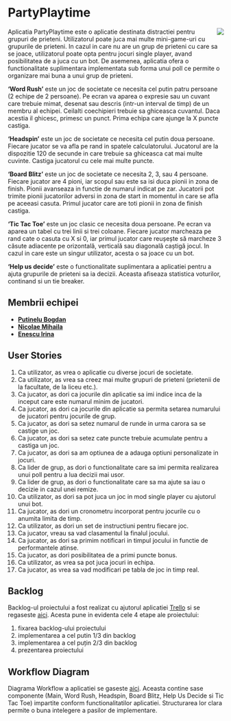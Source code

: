 # PartyPlaytime

<img align="right" src="https://mir-s3-cdn-cf.behance.net/project_modules/disp/8aafd6121516019.60c7cf2e396a4.gif"> </img>

Aplicatia PartyPlaytime este o aplicatie destinata distractiei pentru grupuri de prieteni. Utilizatorul poate juca mai multe mini-game-uri cu grupurile de prieteni. In cazul in care nu are un grup de prieteni cu care sa se joace, utilizatorul poate opta pentru jocuri single player, avand posibilitatea de a juca cu un bot. De asemenea, aplicatia ofera o functionalitate suplimentara implementata sub forma unui poll ce permite o organizare mai buna a unui grup de prieteni. 

**‘Word Rush’** este un joc de societate ce necesita cel putin patru persoane (2 echipe de 2 persoane). Pe ecran va aparea o expresie sau un cuvant care trebuie mimat, desenat sau descris (intr-un interval de timp) de un membru al echipei. Ceilalti coechipieri trebuie sa ghiceasca cuvantul. Daca acestia il ghicesc, primesc un punct. Prima echipa care ajunge la X puncte castiga.  

**‘Headspin’** este un joc de societate ce necesita cel putin doua persoane. Fiecare jucator se va afla pe rand in spatele calculatorului. Jucatorul are la dispozitie 120 de secunde in care trebuie sa ghiceasca cat mai multe cuvinte. Castiga jucatorul cu cele mai multe puncte. 

**‘Board Blitz’** este un joc de societate ce necesita 2, 3, sau 4 persoane. Fiecare jucator are 4 pioni, iar scopul sau este sa isi duca pionii in zona de finish. Pionii avanseaza in functie de numarul indicat pe zar. Jucatorii pot trimite pionii jucatorilor adversi in zona de start in momentul in care se afla pe aceeasi casuta. Primul jucator care are toti pionii in zona de finish castiga. 

**‘Tic Tac Toe’** este un joc clasic ce necesita doua persoane. Pe ecran va aparea un tabel cu trei linii si trei coloane. Fiecare jucator marcheaza pe rand cate o casuta cu X si 0, iar primul jucator care reușește să marcheze 3 căsute adiacente pe orizontală, verticală sau diagonală caștigă jocul. In cazul in care este un singur utilizator, acesta o sa joace cu un bot.

**‘Help us decide’** este o functionalitate suplimentara a aplicatiei pentru a ajuta grupurile de prieteni sa ia decizii. Aceasta afiseaza statistica voturilor, continand si un tie breaker.

## Membrii echipei 
- **[Putinelu Bogdan](https://github.com/bogdanputinelu)**
- **[Nicolae Mihaila](https://github.com/MihailaNicolae)**
- **[Enescu Irina ](https://github.com/irinaenescu2002)**

## User Stories 

1.	Ca utilizator, as vrea o aplicatie cu diverse jocuri de societate.
2.	Ca utilizator, as vrea sa creez mai multe grupuri de prieteni (prietenii de la facultate, de la liceu etc.). 
3.	Ca jucator, as dori ca jocurile din aplicatie sa imi indice inca de la inceput care este numarul minim de jucatori.
4.	Ca jucator, as dori ca jocurile din aplicatie sa permita setarea numarului de jucatori pentru jocurile de grup.
5.	Ca jucator, as dori sa setez numarul de runde in urma carora sa se castige un joc. 
6.	Ca jucator, as dori sa setez cate puncte trebuie acumulate pentru a castiga un joc. 
7.	Ca jucator, as dori sa am optiunea de a adauga optiuni personalizate in jocuri. 
8.	Ca lider de grup, as dori o functionalitate care sa imi permita realizarea unui poll pentru a lua decizii mai usor. 
9.	Ca lider de grup, as dori o functionalitate care sa ma ajute sa iau o decizie in cazul unei remize. 
10.	Ca utilizator, as dori sa pot juca un joc in mod single player cu ajutorul unui bot. 
11.	Ca jucator, as dori un cronometru incorporat pentru jocurile cu o anumita limita de timp. 
12.	Ca utilizator, as dori un set de instructiuni pentru fiecare joc. 
13.	Ca jucator, vreau sa vad clasamentul la finalul jocului. 
14.	Ca jucator, as dori sa primim notificari in timpul jocului in functie de performantele atinse. 
15.	Ca jucator, as dori posibilitatea de a primi puncte bonus. 
16.	Ca utilizator, as vrea sa pot juca jocuri in echipa.  
17.	Ca jucator, as vrea sa vad modificari pe tabla de joc in timp real.

## Backlog 
Backlog-ul proiectului a fost realizat cu ajutorul aplicatiei [Trello](https://trello.com/create-first-team) si se regaseste [aici](https://github.com/bogdanputinelu/uni-PartyPlaytime/tree/main/trelloBacklog). Acesta pune in evidenta cele 4 etape ale proiectului:
1. fixarea backlog-ului proiectului
2. implementarea a cel putin 1/3 din backlog 
3. implementarea a cel puțin 2/3 din backlog
4. prezentarea proiectului

## Workflow Diagram 

Diagrama Workflow a aplicatiei se gaseste [aici](https://github.com/bogdanputinelu/uni-PartyPlaytime/tree/main/diagrameWorkflow). Aceasta contine sase componente (Main, Word Rush, Headspin, Board Blitz, Help Us Decide si Tic Tac Toe) impartite conform functionalitatilor aplicatiei. Structurarea lor clara permite o buna intelegere a pasilor de implementare. 
